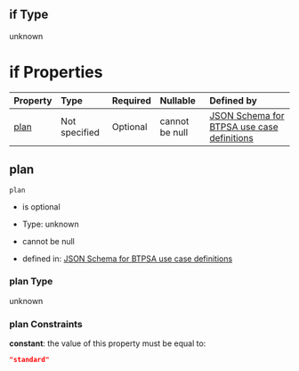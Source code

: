 ## if Type

unknown

# if Properties

| Property      | Type          | Required | Nullable       | Defined by                                                                                                                                                                                                                                    |
| :------------ | :------------ | :------- | :------------- | :-------------------------------------------------------------------------------------------------------------------------------------------------------------------------------------------------------------------------------------------- |
| [plan](#plan) | Not specified | Optional | cannot be null | [JSON Schema for BTPSA use case definitions](btpsa-usecase-properties-services-items-allof-1-then-allof-119-then-allof-0-if-properties-plan.md "undefined#/properties/services/items/allOf/1/then/allOf/119/then/allOf/0/if/properties/plan") |

## plan



`plan`

*   is optional

*   Type: unknown

*   cannot be null

*   defined in: [JSON Schema for BTPSA use case definitions](btpsa-usecase-properties-services-items-allof-1-then-allof-119-then-allof-0-if-properties-plan.md "undefined#/properties/services/items/allOf/1/then/allOf/119/then/allOf/0/if/properties/plan")

### plan Type

unknown

### plan Constraints

**constant**: the value of this property must be equal to:

```json
"standard"
```
